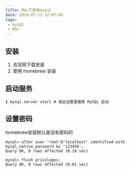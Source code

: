 ```yaml
---
title: Mac下使用mysql
date: 2019-07-13 12:07:49
tags: 
 - mysql
 - Mac
---
```


## 安装

1. 去官网下载安装
2. 使用 homebrew 安装

## 启动服务
```
$ mysql.server start # 或去设置里搜索 MySQL 启动
```
## 设置密码
homebrew安装默认是没有密码的
```
mysql> alter user 'root'@'localhost' identified with mysql_native_password by '123456';
Query OK, 0 rows affected (0.10 sec)

mysql> flush privileges;
Query OK, 0 rows affected (0.01 sec)
```